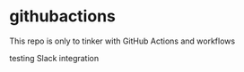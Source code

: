 # githubactions

This repo is only to tinker with GitHub Actions and workflows

testing Slack integration
